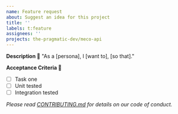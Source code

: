 ```yaml
---
name: Feature request
about: Suggest an idea for this project
title: ''
labels: t:feature
assignees: ''
projects: the-pragmatic-dev/meco-api
---
```


**Description :thinking:**
"As a [persona], I [want to], [so that]."

**Acceptance Criteria :tada:**

- [ ] Task one
- [ ] Unit tested
- [ ] Integration tested

*Please read [CONTRIBUTING.md](https://github.com/the-pragmatic-dev/meco-api/blob/master/CONTRIBUTING.md) for details on our code of conduct.*
